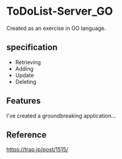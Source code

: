 # ToDoList-Server_GO
Created as an exercise in GO language.
 
 
## specification
- Retrieving
- Adding
- Update
- Deleting


## Features
I've created a groundbreaking application...
 
 
## Reference
https://trap.jp/post/1515/ 

